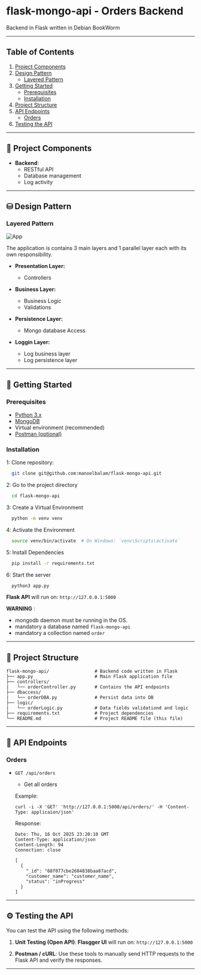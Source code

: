 # flask-mongo-api - Orders Backend

Backend in Flask written in Debian BookWorm

---
## Table of Contents

1. [Project Components](#-project-components)
2. [Design Pattern](#-design-pattern)
    - [Layered Pattern](#layered-pattern)
3. [Getting Started](#-getting-started)
    - [Prerequisites](#prerequisites)
    - [Installation](#installation)
4. [Project Structure](#-project-structure)
5. [API Endpoints](#-api-endpoints)
    - [Orders](#orders)
6. [Testing the API](#-testing-the-api)

---
## 🔗 Project Components

- **Backend**:
  - RESTful API
  - Database management
  - Log activity
---
## ⛁ Design Pattern

### Layered Pattern

![App](https://i.postimg.cc/zXpGBTpX/app.png)

The application is contains 3 main layers and 1 parallel layer each with its own responsibility.

- **Presentation Layer:**
  - Controllers
    
- **Business Layer:**
  - Business Logic
  - Validations

- **Persistence Layer:**
  - Mongo database Access

- **Loggin Layer:**
  - Log business layer
  - Log persistence layer 
---
## 🚀 Getting Started

### Prerequisites
- [Python 3.x](https://www.python.org/downloads/)
- [MongoDB](https://www.mongodb.com/docs/manual/installation/)
- Virtual environment (recommended)
- [Postman (optional)](http://postman.com/)

### Installation

1: Clone repository:
```bash
  git clone git@github.com:manoelbalam/flask-mongo-api.git
```
2: Go to the project directory

```bash
  cd flask-mongo-api
```

3: Create a Virtual Environment

```bash
  python -m venv venv
```

4: Activate the Environment

```bash
  source venv/bin/activate  # On Windows: `venv\Scripts\activate`
```

5: Install Dependencies

```bash
  pip install -r requirements.txt
```

6: Start the server

```bash
  python3 app.py
```

**Flask API** will run on: `http://127.0.0.1:5000`

__WARNING__ :
* mongodb daemon must be running in the OS.
* mandatory a database named ``flask-mongo-api``
* mandatory a collection named ``order``
---
## 📁 Project Structure

```
flask-mongo-api/                 # Backend code written in Flask
├── app.py                       # Main Flask application file
├── controllers/
|   └── orderController.py       # Contains the API endpoints
├── dbaccess/
|   └── orderDBA.py              # Persist data into DB
├── logic/
|   └── orderLogic.py            # Data fields validationd and logic
├── requirements.txt             # Project dependencies
└── README.md                    # Project README file (this file)
```
---
## 🔌 API Endpoints

### Orders
- `GET /api/orders`
  - Get all orders

  Example:

  ```http
  curl -i -X 'GET' 'http://127.0.0.1:5000/api/orders/' -H 'Content-Type: applicaion/json'
  ```
  Response:
  ```http
  Date: Thu, 16 Oct 2025 23:20:10 GMT
  Content-Type: application/json
  Content-Length: 94
  Connection: close

  [
    {
      "_id": "68f077cbe2684838baa87acd",
      "customer_name": "customer_name",
      "status": "inProgress"
    }
  ]
  ```
---
## ⚙️ Testing the API

You can test the API using the following methods:

1. **Unit Testing (Open API)**:
  **Flasgger UI** will run on: `http://127.0.0.1:5000`
   
2. **Postman / cURL**: Use these tools to manually send HTTP requests to the Flask API and verify the responses.

---